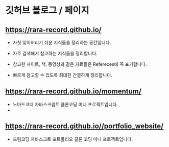 # 깃허브 블로그 / 페이지

## https://rara-record.github.io/

- 자칫 잊어버리기 쉬운 지식들을 정리하는 공간입니다.

- 자주 검색해서 참고하는 지식들을 정리합니다.

- 참고한 사이트, 책, 동영상과 같은 자료들은 Refereces에 꼭 표기합니다.

- 빠르게 참고할 수 있도록 최대한 간결하게 정리합니다.

## https://rara-record.github.io/momentum/
- 노마드코더 자바스크립트 클론코딩 미니 프로젝트입니다.
- 
## https://rara-record.github.io//portfolio_website/
- 드림코딩 자바스크트 포트폴리오 클론 코딩 미니 프로젝트입니다.
